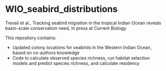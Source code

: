 # WIO_seabird_distributions

Trevail et al., Tracking seabird migration in the tropical Indian Ocean reveals basin-scale conservation need, In press at Current Biology

This repository contains:
- Updated colony locations for seabirds in the Western Indian Ocean, based on co-authors knowledge
- Code to calculate observed species richness, run habitat selection models and predict species richness, and calculate residency
